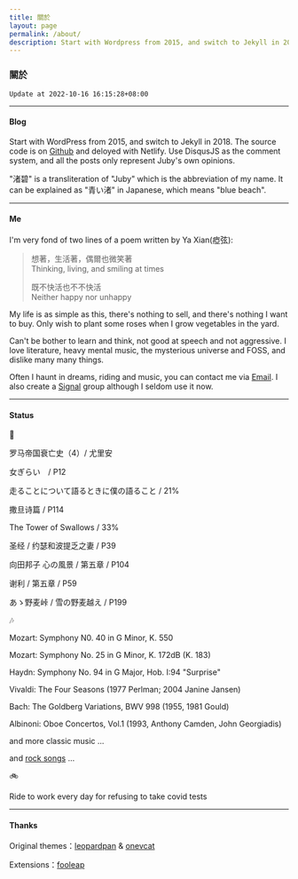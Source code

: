```yaml
---
title: 關於
layout: page 
permalink: /about/
description: Start with Wordpress from 2015, and switch to Jekyll in 2018. Source code is on Github and deloyed with Netlify. Use DisqusJS as comment system, and all the posts only represent Juby's own views.
---
```


### 關於

`Update at 2022-10-16 16:15:28+08:00`

------------------

#### Blog

Start with WordPress from 2015, and switch to Jekyll in 2018. The source code is on [Github](https://github.com/jubyshu/nagisaao) and deloyed with Netlify. Use DisqusJS as the comment system, and all the posts only represent Juby's own opinions.

"渚碧" is a transliteration of "Juby" which is the abbreviation of my name. It can be explained as "青い渚" in Japanese, which means "blue beach".

-------------------

#### Me

I'm very fond of two lines of a poem written by Ya Xian(瘂弦):

> 想著，生活著，偶爾也微笑著  
> Thinking, living, and smiling at times
> 
> 既不快活也不不快活  
> Neither happy nor unhappy

My life is as simple as this, there's nothing to sell, and there's nothing I want to buy. Only wish to plant some roses when I grow vegetables in the yard.

Can't be bother to learn and think, not good at speech and not aggressive. I love literature, heavy mental music, the mysterious universe and FOSS, and dislike many many things.

Often I haunt in dreams, riding and music, you can contact me via [Email](mailto:hbt5aggwr@relay.firefox.com). I also create a [Signal](https://bit.ly/3rMIP6f) group although I seldom use it now.

-------------------

#### Status

📖

罗马帝国衰亡史（4）/ 尤里安

女ぎらい　/ P12

走ることについて語るときに僕の語ること / 21%

撒旦诗篇 / P114

The Tower of Swallows / 33%

圣经 / 约瑟和波提乏之妻 / P39

向田邦子 心の風景 / 第五章 / P104

谢利 / 第五章 / P59

あゝ野麦峠 / 雪の野麦越え / P199

🎶

Mozart: Symphony N0. 40 in G Minor, K. 550

Mozart: Symphony No. 25 in G Minor, K. 172dB (K. 183)

Haydn: Symphony No. 94 in G Major, Hob. I:94 "Surprise"

Vivaldi: The Four Seasons (1977 Perlman; 2004 Janine Jansen)

Bach: The Goldberg Variations, BWV 998 (1955, 1981 Gould)

Albinoni: Oboe Concertos, Vol.1 (1993, Anthony Camden, John Georgiadis)

and more classic music ...

and [rock songs](https://open.spotify.com/playlist/0N78QnMKsDTYcjqdhigqvt) ...

🚲

Ride to work every day for refusing to take covid tests

-------------------

#### Thanks

Original themes：[leopardpan](https://github.com/leopardpan/leopardpan.github.io/) & [onevcat](https://github.com/onevcat/vno-jekyll)

Extensions：[fooleap](https://blog.fooleap.org/)